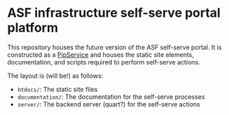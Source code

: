 # ASF infrastructure self-serve portal platform

This repository houses the future version of the ASF self-serve portal.
It is constructed as a [PipService](https://cwiki.apache.org/confluence/display/INFRA/Pipservices) 
and houses the static site elements, documentation, and scripts required to perform self-serve 
actions.

The layout is (will be!) as follows:

- `htdocs/`: The static site files
- `documentation/`: The documentation for the self-serve processes
- `server/`: The backend server (quart?) for the self-serve actions

